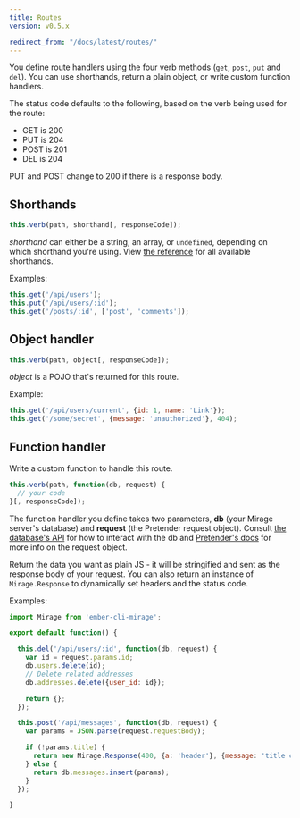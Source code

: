 ```yaml
---
title: Routes
version: v0.5.x

redirect_from: "/docs/latest/routes/"
---
```


You define route handlers using the four verb methods (`get`, `post`, `put` and `del`). You can use shorthands, return a plain object, or write custom function handlers.

The status code defaults to the following, based on the verb being used for the route:

  - GET is 200
  - PUT is 204
  - POST is 201
  - DEL is 204

PUT and POST change to 200 if there is a response body.

## Shorthands

```js
this.verb(path, shorthand[, responseCode]);
```

*shorthand* can either be a string, an array, or `undefined`, depending on which shorthand you're using. View [the reference](../shorthands) for all available shorthands.

Examples:

```js
this.get('/api/users');
this.put('/api/users/:id');
this.get('/posts/:id', ['post', 'comments']);
```

## Object handler

```js
this.verb(path, object[, responseCode]);
```

*object* is a POJO that's returned for this route.

Example:

```js
this.get('/api/users/current', {id: 1, name: 'Link'});
this.get('/some/secret', {message: 'unauthorized'}, 404);
```

## Function handler

Write a custom function to handle this route.

```js
this.verb(path, function(db, request) {
  // your code
}[, responseCode]);
```

The function handler you define takes two parameters, **db** (your Mirage server's database) and **request** (the Pretender request object). Consult [the database's API](../database) for how to interact with the db and [Pretender's docs](https://github.com/trek/pretender) for more info on the request object.

Return the data you want as plain JS - it will be stringified and sent as the response body of your request. You can also return an instance of `Mirage.Response` to dynamically set headers and the status code.

Examples:

```js
import Mirage from 'ember-cli-mirage';

export default function() {

  this.del('/api/users/:id', function(db, request) {
    var id = request.params.id;
    db.users.delete(id);
    // Delete related addresses
    db.addresses.delete({user_id: id});

    return {};
  });

  this.post('/api/messages', function(db, request) {
    var params = JSON.parse(request.requestBody);

    if (!params.title) {
      return new Mirage.Response(400, {a: 'header'}, {message: 'title cannot be blank'});
    } else {
      return db.messages.insert(params);
    }
  });

}
```
